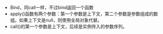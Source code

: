 * Bind，同call一样，不过bind返回一个函数
* apply()函数有两个参数：第一个参数是上下文，第二个参数是参数组成的数组。如果上下文是null，则使用全局对象代替。
* call()的第一个参数是上下文，后续是实例传入的参数序列。